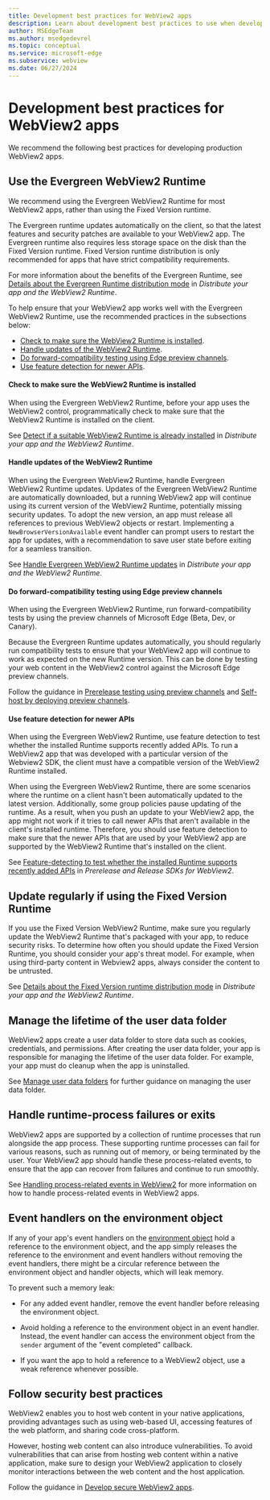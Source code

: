 ```yaml
---
title: Development best practices for WebView2 apps
description: Learn about development best practices to use when developing your WebView2 application.
author: MSEdgeTeam
ms.author: msedgedevrel
ms.topic: conceptual
ms.service: microsoft-edge
ms.subservice: webview
ms.date: 06/27/2024
---
```

# Development best practices for WebView2 apps

We recommend the following best practices for developing production WebView2 apps.


<!-- ====================================================================== -->
## Use the Evergreen WebView2 Runtime

We recommend using the Evergreen WebView2 Runtime for most WebView2 apps, rather than using the Fixed Version runtime.

The Evergreen runtime updates automatically on the client, so that the latest features and security patches are available to your WebView2 app.  The Evergreen runtime also requires less storage space on the disk than the Fixed Version runtime.  Fixed Version runtime distribution is only recommended for apps that have strict compatibility requirements.

For more information about the benefits of the Evergreen Runtime, see [Details about the Evergreen Runtime distribution mode](../concepts/distribution.md#details-about-the-evergreen-runtime-distribution-mode) in _Distribute your app and the WebView2 Runtime_.  

To help ensure that your WebView2 app works well with the Evergreen WebView2 Runtime, use the recommended practices in the subsections below:
* [Check to make sure the WebView2 Runtime is installed](#check-to-make-sure-the-webview2-runtime-is-installed).
* [Handle updates of the WebView2 Runtime](#handle-updates-of-the-webview2-runtime).
* [Do forward-compatibility testing using Edge preview channels](#do-forward-compatibility-testing-using-edge-preview-channels).
* [Use feature detection for newer APIs](#use-feature-detection-for-newer-apis).


<!-- ------------------------------ -->
#### Check to make sure the WebView2 Runtime is installed

When using the Evergreen WebView2 Runtime, before your app uses the WebView2 control, programmatically check to make sure that the WebView2 Runtime is installed on the client.
<!-- todo: check specifically for the "Evergreen" runtime?   which to say?
check to make sure that the WebView2 Runtime is installed
check to make sure that the Evergreen WebView2 Runtime is installed
-->

See [Detect if a suitable WebView2 Runtime is already installed](../concepts/distribution.md#detect-if-a-suitable-webview2-runtime-is-already-installed) in _Distribute your app and the WebView2 Runtime_.


<!-- ------------------------------ -->
#### Handle updates of the WebView2 Runtime

When using the Evergreen WebView2 Runtime, handle Evergreen WebView2 Runtime updates.  Updates of the Evergreen WebView2 Runtime are automatically downloaded, but a running WebView2 app will continue using its current version of the WebView2 Runtime, potentially missing security updates.  To adopt the new version, an app must release all references to previous WebView2 objects or restart.  Implementing a `NewBrowserVersionAvailable` event handler can prompt users to restart the app for updates, with a recommendation to save user state before exiting for a seamless transition. 

See [Handle Evergreen WebView2 Runtime updates](../concepts/distribution.md#handle-evergreen-webview2-runtime-updates) in _Distribute your app and the WebView2 Runtime_.


<!-- ------------------------------ -->
#### Do forward-compatibility testing using Edge preview channels

When using the Evergreen WebView2 Runtime, run forward-compatibility tests by using the preview channels of Microsoft Edge (Beta, Dev, or Canary).

Because the Evergreen Runtime updates automatically, you should regularly run compatibility tests to ensure that your WebView2 app will continue to work as expected on the new Runtime version.  This can be done by testing your web content in the WebView2 control against the Microsoft Edge preview channels.

Follow the guidance in [Prerelease testing using preview channels](../how-to/prerelease-testing.md) and [Self-host by deploying preview channels](../how-to/self-hosting.md).


<!-- ------------------------------ -->
#### Use feature detection for newer APIs

When using the Evergreen WebView2 Runtime, use feature detection to test whether the installed Runtime supports recently added APIs.  To run a WebView2 app that was developed with a particular version of the Webview2 SDK, the client must have a compatible version of the WebView2 Runtime installed. 

When using the Evergreen WebView2 Runtime, there are some scenarios where the runtime on a client hasn't been automatically updated to the latest version.  Additionally, some group policies pause updating of the runtime.  As a result, when you push an update to your WebView2 app, the app might not work if it tries to call newer APIs that aren't available in the client's installed runtime.  Therefore, you should use feature detection to make sure that the newer APIs that are used by your WebView2 app are supported by the WebView2 Runtime that's installed on the client. 

See [Feature-detecting to test whether the installed Runtime supports recently added APIs](../concepts/versioning.md#feature-detecting-to-test-whether-the-installed-runtime-supports-recently-added-apis) in _Prerelease and Release SDKs for WebView2_.


<!-- ====================================================================== -->
## Update regularly if using the Fixed Version Runtime

If you use the Fixed Version WebView2 Runtime, make sure you regularly update the WebView2 Runtime that's packaged with your app, to reduce security risks.  To determine how often you should update the Fixed Version Runtime, you should consider your app's threat model.  For example, when using third-party content in Webview2 apps, always consider the content to be untrusted.

See [Details about the Fixed Version runtime distribution mode](../concepts/distribution.md#details-about-the-fixed-version-runtime-distribution-mode) in _Distribute your app and the WebView2 Runtime_.


<!-- ====================================================================== -->
## Manage the lifetime of the user data folder

WebView2 apps create a user data folder to store data such as cookies, credentials, and permissions.  After creating the user data folder, your app is responsible for managing the lifetime of the user data folder.  For example, your app must do cleanup when the app is uninstalled.

See [Manage user data folders](../concepts/user-data-folder.md) for further guidance on managing the user data folder.


<!-- ====================================================================== -->
## Handle runtime-process failures or exits

WebView2 apps are supported by a collection of runtime processes that run alongside the app process.  These supporting runtime processes can fail for various reasons, such as running out of memory, or being terminated by the user.  Your WebView2 app should handle these process-related events, to ensure that the app can recover from failures and continue to run smoothly.

See [Handling process-related events in WebView2](../concepts/process-related-events.md) for more information on how to handle process-related events in WebView2 apps.


<!-- ====================================================================== -->
## Event handlers on the environment object

If any of your app's event handlers on the [environment object](/microsoft-edge/webview2/reference/win32/webview2-idl#createcorewebview2environment) hold a reference to the environment object, and the app simply releases the reference to the environment and event handlers without removing the event handlers, there might be a circular reference between the environment object and handler objects, which will leak memory.

To prevent such a memory leak:

*  For any added event handler, remove the event handler before releasing the environment object.

*  Avoid holding a reference to the environment object in an event handler.  Instead, the event handler can access the environment object from the `sender` argument of the "event completed" callback.

*  If you want the app to hold a reference to a WebView2 object, use a weak reference whenever possible.


<!-- ====================================================================== -->
## Follow security best practices

WebView2 enables you to host web content in your native applications, providing advantages such as using web-based UI, accessing features of the web platform, and sharing code cross-platform.

However, hosting web content can also introduce vulnerabilities.  To avoid vulnerabilities that can arise from hosting web content within a native application, make sure to design your WebView2 application to closely monitor interactions between the web content and the host application.

Follow the guidance in [Develop secure WebView2 apps](../concepts/security.md).
